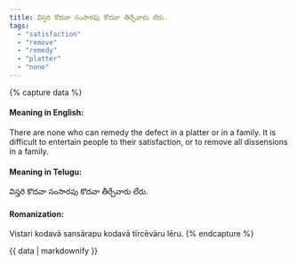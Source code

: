 ```yaml
---
title: విస్తరి కొదవా సంసారపు కొదవా తీర్చేవారు లేరు.
tags:
  - "satisfaction"
  - "remove"
  - "remedy"
  - "platter"
  - "none"
---
```


{% capture data %}
#### Meaning in English:
There are none who can remedy the defect in a platter or in a family.
It is difficult to entertain people to their satisfaction, or to remove all dissensions in a family.

#### Meaning in Telugu:
విస్తరి కొదవా సంసారపు కొదవా తీర్చేవారు లేరు.

#### Romanization:
Vistari kodavā sansārapu kodavā tīrcēvāru lēru.
{% endcapture %}

{{ data | markdownify }}

